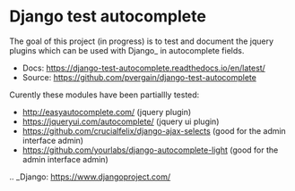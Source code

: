 
Django test autocomplete
========================

The goal of this project (in progress) is to test and document the jquery plugins 
which can be used with Django_ in autocomplete fields.


- Docs: https://django-test-autocomplete.readthedocs.io/en/latest/
- Source: https://github.com/pvergain/django-test-autocomplete

Curently these modules have been partiallly tested:

- http://easyautocomplete.com/ (jquery plugin) 
- https://jqueryui.com/autocomplete/ (jquery ui plugin)
- https://github.com/crucialfelix/django-ajax-selects (good for the admin interface admin)
- https://github.com/yourlabs/django-autocomplete-light (good for the admin interface admin)


.. _Django:  https://www.djangoproject.com/
